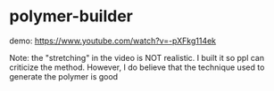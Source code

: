 # polymer-builder

demo: https://www.youtube.com/watch?v=-pXFkg114ek

Note: the "stretching" in the video is NOT realistic. I built it so ppl can criticize the method. However, I do believe that the technique used to generate the polymer is good
